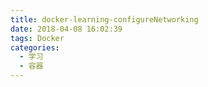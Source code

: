 ```yaml
---
title: docker-learning-configureNetworking
date: 2018-04-08 16:02:39
tags: Docker
categories: 
  - 学习
  - 容器
---
```


